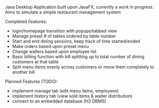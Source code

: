 Java Desktop Application built upon JavaFX, currently a work in progress.
Aims to simulate a simple restaurant management system

Completed Features:
- login/homepage transition with popups/tabbed view 
- Manage preset # of tables ordered by table number
- Start and end dining sessions, keep track of time started/ended
- Make orders based upon preset menu
- Change waiters based upon employee list
- Basic billing function with bill splitting up to total number of dining customers at that table
- Split menu items evenly across customers or move them completely to another bill

Planned Features (TODO):
- implement manage tab (edit menu items, employees)
- implement history tab (view sold items & waiter distribution)
- connect to an embedded database (H2 DBMS)

